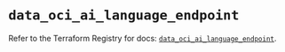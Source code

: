# `data_oci_ai_language_endpoint`

Refer to the Terraform Registry for docs: [`data_oci_ai_language_endpoint`](https://registry.terraform.io/providers/oracle/oci/6.18.0/docs/data-sources/ai_language_endpoint).
